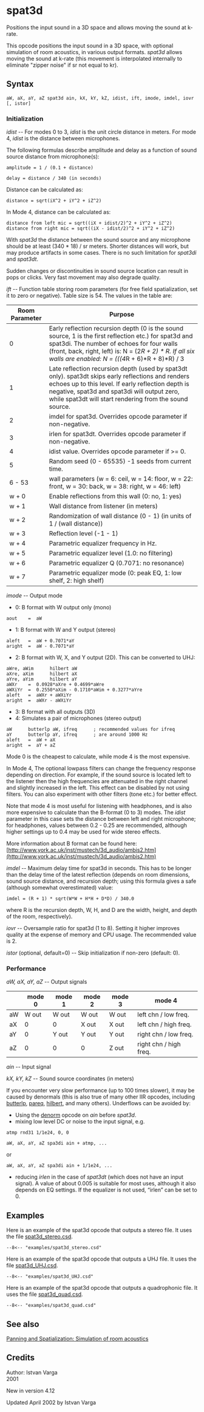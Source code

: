 <!--
id:spat3d
category:Signal Modifiers:Panning and Spatialization
-->
# spat3d
Positions the input sound in a 3D space and allows moving the sound at k-rate.

This opcode positions the input sound in a 3D space, with optional simulation of room acoustics, in various output formats. _spat3d_ allows moving the sound at k-rate (this movement is interpolated internally to eliminate "zipper noise" if sr not equal to kr).

## Syntax
``` csound-orc
aW, aX, aY, aZ spat3d ain, kX, kY, kZ, idist, ift, imode, imdel, iovr [, istor]
```

### Initialization

_idist_ -- For modes 0 to 3, _idist_ is the unit circle distance in meters. For mode 4, _idist_ is the distance between microphones.

The following formulas describe amplitude and delay as a function of sound source distance from microphone(s):

```
amplitude = 1 / (0.1 + distance)

delay = distance / 340 (in seconds)
```

Distance can be calculated as:

```
distance = sqrt(iX^2 + iY^2 + iZ^2)
```

In Mode 4, distance can be calculated as:

```
distance from left mic = sqrt((iX + idist/2)^2 + iY^2 + iZ^2)
distance from right mic = sqrt((iX - idist/2)^2 + iY^2 + iZ^2)
```

With _spat3d_ the distance between the sound source and any microphone should be at least (340 * 18) / sr meters. Shorter distances will work, but may produce artifacts in some cases.  There is no such limitation for _spat3di_ and _spat3dt_.

Sudden changes or discontinuities in sound source location can result in pops or clicks. Very fast movement may also degrade quality.

_ift_ -- Function table storing room parameters (for free field spatialization, set it to zero or negative). Table size is 54. The values in the table are:

| Room Parameter | Purpose |
|---|---|
| 0 | Early reflection recursion depth (0 is the sound source, 1 is the first reflection etc.) for spat3d and spat3di. The number of echoes for four walls (front, back, right, left) is: N = (2*R + 2) * R. If all six walls are enabled: N = (((4*R + 6)*R + 8)*R) / 3 |
| 1 | Late reflection recursion depth (used by spat3dt only). spat3dt skips early reflections and renders echoes up to this level. If early reflection depth is negative, spat3d and spat3di will output zero, while spat3dt will start rendering from the sound source. |
| 2 | imdel for spat3d. Overrides opcode parameter if non-negative. |
| 3 | irlen for spat3dt. Overrides opcode parameter if non-negative. |
| 4 | idist value. Overrides opcode parameter if >= 0. |
| 5 | Random seed (0 - 65535) -1 seeds from current time. |
| 6 - 53 | wall parameters (w = 6: ceil, w = 14: floor, w = 22: front, w = 30: back, w = 38: right, w = 46: left) |
| w + 0 | Enable reflections from this wall (0: no, 1: yes) |
| w + 1 | Wall distance from listener (in meters) |
| w + 2 | Randomization of wall distance (0 - 1) (in units of 1 / (wall distance)) |
| w + 3 | Reflection level (-1 - 1) |
| w + 4 | Parametric equalizer frequency in Hz. |
| w + 5 | Parametric equalizer level (1.0: no filtering) |
| w + 6 | Parametric equalizer Q (0.7071: no resonance) |
| w + 7 | Parametric equalizer mode (0: peak EQ, 1: low shelf, 2: high shelf) |

_imode_ -- Output mode

* 0: B format with W output only (mono)

``` csound-orc
aout    =  aW
```

* 1: B format with W and Y output (stereo)

``` csound-orc
aleft   =  aW + 0.7071*aY
aright  =  aW - 0.7071*aY
```

* 2: B format with W, X, and Y output (2D). This can be converted to UHJ:

``` csound-orc
aWre, aWim      hilbert aW
aXre, aXim      hilbert aX
aYre, aYim      hilbert aY
aWXr    =  0.0928*aXre + 0.4699*aWre
aWXiYr  =  0.2550*aXim - 0.1710*aWim + 0.3277*aYre
aleft   =  aWXr + aWXiYr
aright  =  aWXr - aWXiYr
```

* 3: B format with all outputs (3D)
* 4: Simulates a pair of microphones (stereo output)

``` csound-orc
aW      butterlp aW, ifreq      ; recommended values for ifreq
aY      butterlp aY, ifreq      ; are around 1000 Hz
aleft   =  aW + aX
aright  =  aY + aZ
```

Mode 0 is the cheapest to calculate, while mode 4 is the most expensive.

In Mode 4, The optional lowpass filters can change the frequency response depending on direction. For example, if the sound source is located left to the listener then the high frequencies are attenuated in the right channel and slightly increased in the left. This effect can be disabled by not using filters. You can also experiment with other filters (tone etc.) for better effect.

Note that mode 4 is most useful for listening with headphones, and is also more expensive to calculate than the B-format (0 to 3) modes. The _idist_ parameter in this case sets the distance between left and right microphone; for headphones, values between 0.2 - 0.25 are recommended, although higher settings up to 0.4 may be used for wide stereo effects.

More information about B format can be found here: [http://www.york.ac.uk/inst/mustech/3d_audio/ambis2.htm](http://www.york.ac.uk/inst/mustech/3d_audio/ambis2.htm)

_imdel_ -- Maximum delay time for spat3d in seconds. This has to be longer than the delay time of the latest reflection (depends on room dimensions, sound source distance, and recursion depth; using this formula gives a safe (although somewhat overestimated) value:

```
imdel = (R + 1) * sqrt(W*W + H*H + D*D) / 340.0
```

where R is the recursion depth, W, H, and D are the width, height, and depth of the room, respectively).

_iovr_ -- Oversample ratio for spat3d (1 to 8). Setting it higher improves quality at the expense of memory and CPU usage. The recommended value is 2.

_istor_ (optional, default=0) -- Skip initialization if non-zero (default: 0).

### Performance

_aW, aX, aY, aZ_ -- Output signals

|    | mode 0 | mode 1 | mode 2 | mode 3 | mode 4 |
|----|--------|--------|--------|--------|--------|
| aW | W out  | W out  | W out  | W out  | left chn / low freq.   |
| aX | 0      | 0      | X out  | X out  | left chn / high freq.  |
| aY | 0      | Y out  | Y out  | Y out  | right chn / low freq.  |
| aZ | 0      | 0      | 0      | Z out  | right chn / high freq. |

_ain_ -- Input signal

_kX, kY, kZ_ -- Sound source coordinates (in meters)

If you encounter very slow performance (up to 100 times slower), it may be caused by denormals (this is also true of many other IIR opcodes, including [butterlp](../../opcodes/butterlp), [pareq](../../opcodes/pareq), [hilbert](../../opcodes/hilbert), and many others). Underflows can be avoided by:

* Using the [denorm](../../opcodes/denorm) opcode on _ain_ before _spat3d_.
* mixing low level DC or noise to the input signal, e.g.

``` csound-orc
atmp rnd31 1/1e24, 0, 0

aW, aX, aY, aZ spa3di ain + atmp, ...
```
or
``` csound-orc
aW, aX, aY, aZ spa3di ain + 1/1e24, ...
```

* reducing _irlen_ in the case of _spat3dt_ (which does not have an input signal). A value of about 0.005 is suitable for most uses, although it also depends on EQ settings. If the equalizer is not used, &#8220;irlen&#8221; can be set to 0.

## Examples

Here is an example of the spat3d opcode that outputs a stereo file. It uses the file [spat3d_stereo.csd](../../examples/spat3d_stereo.csd).

``` csound-csd title="Stereo example of the spat3d opcode." linenums="1"
--8<-- "examples/spat3d_stereo.csd"
```

Here is an example of the spat3d opcode that outputs a UHJ file. It uses the file [spat3d_UHJ.csd](../../examples/spat3d_UHJ.csd).

``` csound-csd title="UHJ example of the spat3d opcode." linenums="1"
--8<-- "examples/spat3d_UHJ.csd"
```

Here is an example of the spat3d opcode that outputs a quadrophonic file. It uses the file [spat3d_quad.csd](../../examples/spat3d_quad.csd).

``` csound-csd title="Quadrophonic example of the spat3d opcode." linenums="1"
--8<-- "examples/spat3d_quad.csd"
```

## See also

[Panning and Spatialization: Simulation of room acoustics](../../sigmod/panspatl)

## Credits

Author: Istvan Varga<br>
2001<br>

New in version 4.12

Updated April 2002 by Istvan Varga
